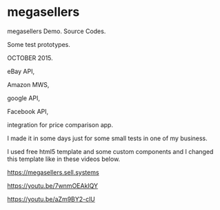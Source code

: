 # megasellers
megasellers
Demo. Source Codes.

Some test prototypes.

OCTOBER 2015.

eBay API, 

Amazon MWS, 

google API, 

Facebook API, 

integration for price comparison app.

I made it in some days just for some small tests in one of my business.

I used free html5 template and some custom components and I changed this template like in these videos below.

https://megasellers.sell.systems

https://youtu.be/7wnmOEAkIQY

https://youtu.be/aZm9BY2-clU

